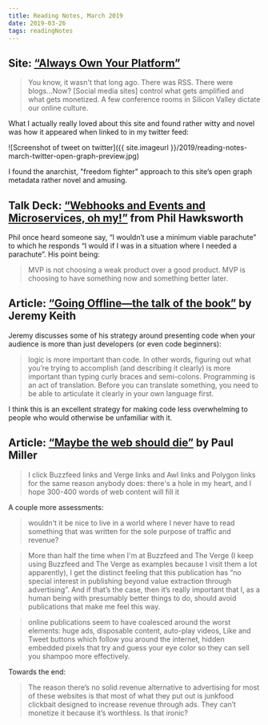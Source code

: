 ```yaml
---
title: Reading Notes, March 2019
date: 2019-03-26
tags: readingNotes
---
```


## Site: [“Always Own Your Platform”](http://alwaysownyourplatform.com)

> You know, it wasn't that long ago. There was RSS. There were blogs...Now? [Social media sites] control what gets amplified and what gets monetized. A few conference rooms in Silicon Valley dictate our online culture.

What I actually really loved about this site and found rather witty and novel was how it appeared when linked to in my twitter feed:

![Screenshot of tweet on twitter]({{ site.imageurl }}/2019/reading-notes-march-twitter-open-graph-preview.jpg)

I found the anarchist, "freedom fighter" approach to this site’s open graph metadata rather novel and amusing.

## Talk Deck: [“Webhooks and Events and Microservices, oh my!”](https://noti.st/philhawksworth/Vj0mid/webhooks-and-events-and-microservices-oh-my) from Phil Hawksworth

Phil once heard someone say, “I wouldn’t use a minimum viable parachute” to which he responds “I would if I was in a situation where I needed a parachute”. His point being:

> MVP is not choosing a weak product over a good product. MVP is choosing to have something now and something better later.

## Article: [“Going Offline—the talk of the book”](https://adactio.com/journal/14911) by Jeremy Keith

Jeremy discusses some of his strategy around presenting code when your audience is more than just developers (or even code beginners): 

> logic is more important than code. In other words, figuring out what you’re trying to accomplish (and describing it clearly) is more important than typing curly braces and semi-colons. Programming is an act of translation. Before you can translate something, you need to be able to articulate it clearly in your own language first. 

I think this is an excellent strategy for making code less overwhelming to people who would otherwise be unfamiliar with it.

## Article: [“Maybe the web should die”](https://pauljmiller.com/maybe-the-web-should-die.html) by Paul Miller

> I click Buzzfeed links and Verge links and Awl links and Polygon links for the same reason anybody does: there's a hole in my heart, and I hope 300-400 words of web content will fill it

A couple more assessments:

> wouldn't it be nice to live in a world where I never have to read something that was written for the sole purpose of traffic and revenue?

> More than half the time when I'm at Buzzfeed and The Verge (I keep using Buzzfeed and The Verge as examples because I visit them a lot apparently), I get the distinct feeling that this publication has “no special interest in publishing beyond value extraction through advertising”. And if that’s the case, then it’s really important that I, as a human being with presumably better things to do, should avoid publications that make me feel this way.

> online publications seem to have coalesced around the worst elements: huge ads, disposable content, auto-play videos, Like and Tweet buttons which follow you around the internet, hidden embedded pixels that try and guess your eye color so they can sell you shampoo more effectively.

Towards the end:

> The reason there’s no solid revenue alternative to advertising for most of these websites is that most of what they put out is junkfood clickbait designed to increase revenue through ads. They can’t monetize it because it’s worthless. Is that ironic?